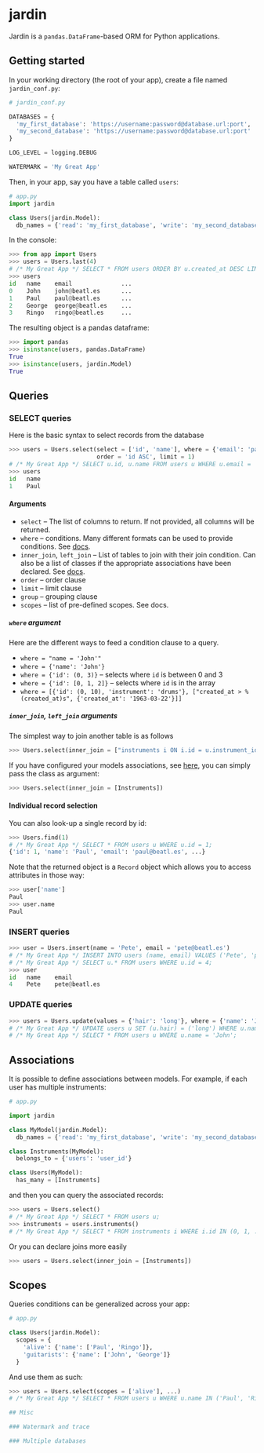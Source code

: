 # jardin

Jardin is a `pandas.DataFrame`-based ORM for Python applications.

## Getting started

In your working directory (the root of your app), create a file named `jardin_conf.py`:
```python
# jardin_conf.py

DATABASES = {
  'my_first_database': 'https://username:password@database.url:port',
  'my_second_database': 'https://username:password@database.url:port'
}

LOG_LEVEL = logging.DEBUG

WATERMARK = 'My Great App'
```
Then, in your app, say you have a table called `users`:
```python
# app.py
import jardin

class Users(jardin.Model):
  db_names = {'read': 'my_first_database', 'write': 'my_second_database'}
```
In the console:
```python
>>> from app import Users
>>> users = Users.last(4)
# /* My Great App */ SELECT * FROM users ORDER BY u.created_at DESC LIMIT 4;
>>> users
id   name    email              ...
0    John    john@beatl.es      ...
1    Paul    paul@beatl.es      ...
2    George  george@beatl.es    ...
3    Ringo   ringo@beatl.es     ...
```
The resulting object is a pandas dataframe:
```python
>>> import pandas
>>> isinstance(users, pandas.DataFrame)
True
>>> isinstance(users, jardin.Model)
True
```

## Queries

### SELECT queries

Here is the basic syntax to select records from the database
```python
>>> users = Users.select(select = ['id', 'name'], where = {'email': 'paul@beatl.es'},
                         order = 'id ASC', limit = 1)
# /* My Great App */ SELECT u.id, u.name FROM users u WHERE u.email = 'paul@beatl.es' ORDER BY u.id ASC LIMIT 1;
>>> users
id   name
1    Paul
```

#### Arguments

* `select` – The list of columns to return. If not provided, all columns will be returned.
* `where` – conditions. Many different formats can be used to provide conditions. See [docs](#where-argument).
* `inner_join`, `left_join` – List of tables to join with their join condition. Can also be a list of classes if the appropriate associations have been declared. See [docs](#inner_join-left_join-arguments).
* `order` – order clause
* `limit` – limit clause
* `group` – grouping clause
* `scopes` – list of pre-defined scopes. See docs.

##### `where` argument

Here are the different ways to feed a condition clause to a query.
* `where = "name = 'John'"`
* `where = {'name': 'John'}`
* `where = {'id': (0, 3)}` – selects where `id` is between 0 and 3
* `where = {'id': [0, 1, 2]}` – selects where `id` is in the array
* `where = [{'id': (0, 10), 'instrument': 'drums'}, ["created_at > %(created_at)s", {'created_at': '1963-03-22'}]]`

##### `inner_join`, `left_join` arguments

The simplest way to join another table is as follows
```python
>>> Users.select(inner_join = ["instruments i ON i.id = u.instrument_id"])
```
If you have configured your models associations, see [here](#associations), you can simply pass the class as argument:
```python
>>> Users.select(inner_join = [Instruments])
```

#### Individual record selection
You can also look-up a single record by id:
```python
>>> Users.find(1)
# /* My Great App */ SELECT * FROM users u WHERE u.id = 1;
{'id': 1, 'name': 'Paul', 'email': 'paul@beatl.es', ...}
```
Note that the returned object is a `Record` object which allows you to access attributes in those way:
```python
>>> user['name']
Paul
>>> user.name
Paul
```

### INSERT queries
```python
>>> user = Users.insert(name = 'Pete', email = 'pete@beatl.es')
# /* My Great App */ INSERT INTO users (name, email) VALUES ('Pete', 'pete@beatl.es') RETURNING id;
# /* My Great App */ SELECT u.* FROM users WHERE u.id = 4;
>>> user
id   name    email
4    Pete    pete@beatl.es
```

### UPDATE queries
```python
>>> users = Users.update(values = {'hair': 'long'}, where = {'name': 'John'})
# /* My Great App */ UPDATE users u SET (u.hair) = ('long') WHERE u.name = 'John' RETURNING id;
# /* My Great App */ SELECT * FROM users u WHERE u.name = 'John';
```

## Associations
It is possible to define associations between models. For example, if each user has multiple instruments:

```python
# app.py

import jardin

class MyModel(jardin.Model):
  db_names = {'read': 'my_first_database', 'write': 'my_second_database'}

class Instruments(MyModel):
  belongs_to = {'users': 'user_id'}

class Users(MyModel):
  has_many = [Instruments]
```
and then you can query the associated records:
```python
>>> users = Users.select()
# /* My Great App */ SELECT * FROM users u;
>>> instruments = users.instruments()
# /* My Great App */ SELECT * FROM instruments i WHERE i.id IN (0, 1, ...);
```
Or you can declare joins more easily
```python
>>> users = Users.select(inner_join = [Instruments])
```

## Scopes
Queries conditions can be generalized across your app:
```python
# app.py

class Users(jardin.Model):
  scopes = {
    'alive': {'name': ['Paul', 'Ringo']},
    'guitarists': {'name': ['John', 'George']}
  }
```
And use them as such:
```python
>>> users = Users.select(scopes = ['alive'], ...)
# /* My Great App */ SELECT * FROM users u WHERE u.name IN ('Paul', 'Ringo') AND ...;

## Misc

### Watermark and trace

### Multiple databases